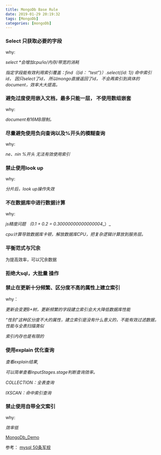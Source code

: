 ```yaml
---  
title: MongoDb Base Rule 
date: 2019-01-29 20:19:32  
tags: [MongoDb]  
categories: [mongoDb]
---
```


### Select 只获取必要的字段

why:

_select *会增加cpu/io/内存/带宽的消耗_

_指定字段能有效利用索引覆盖：find（{id： “test”}）.select({id: 1}) 命中索引id， 因只select了id， 所以mongo直接返回了id， 不会再索引到具体的document，效率大大提高。_

### 避免过度使用嵌入文档，最多只能一层， 不使用数组嵌套

why:

_document有16MB限制。_

  

### 尽量避免使用负向查询以及%开头的模糊查询

why:

_ne、nin %开头 无法有效使用索引_

### 禁止使用look up

why:

_分片后，look up操作失效_

### 不在数据库中进行数据计算

why:

_js精度问题 （0.1 + 0.2 = 0.30000000000000004__）_

_cpu计算导致数据库卡顿，解放数据库CPU，把复杂逻辑计算放到服务层。_

  

### 平衡范式与冗余

为提高效率，可以冗余数据

  

### 拒绝大sql，大批量 操作

  

### 禁止在更新十分频繁、区分度不高的属性上建立索引

  

why：

  

_更新会变更B+树，更新频繁的字段建立索引会大大降低数据库性能_

_“性别”这种区分度不大的属性，建立索引是没有什么意义的，不能有效过滤数据，性能与全表扫描类似_

_索引内存也是有限的_

  

### 使用explain 优化查询

_查看explain结果,_

_可以简单查看inputStages.stage判断查询效率。_

_COLLECTION：全表查询_

_IXSCAN：命中索引查询_

  

### 禁止使用自带全文索引

why:

_效率低_

  

  

  

  

  

[MongoDb_Demo](https://alm-github.systems.uk.hsbc/45022338/MongoDb_Demo)

  

  

  

参考： [mysql 50条军规](http://blog.51cto.com/lee90/2096461)